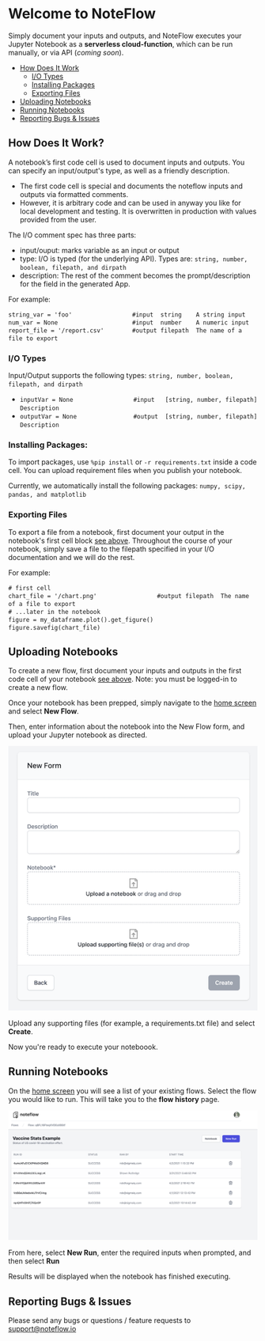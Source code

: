 # Welcome to NoteFlow

Simply document your inputs and outputs, and NoteFlow executes your Jupyter Notebook as a **serverless cloud-function**, which can be run manually, or via API (*coming soon*).

- [How Does It Work](#how-does-it-work)
  - [I/O Types](#io-types)
  - [Installing Packages](#installing-packages)
  - [Exporting Files](#exporting-files)
- [Uploading Notebooks](#uploading-notebooks)
- [Running Notebooks](#running-notebooks)
- [Reporting Bugs & Issues](#reporting-bugs-issues)

## How Does It Work?
A notebook’s first code cell is used to document inputs and outputs. You can specify an input/output's type, as well as a friendly description.  
  
- The first code cell is special and documents the noteflow inputs and outputs via formatted comments.
- However, it is arbitrary code and can be used in anyway you like for local development and testing. It is overwritten in production with values provided from the user.
  
  
The I/O comment spec has three parts:
- input/ouput: marks variable as an input or output
- type: I/O is typed (for the underlying API). Types are: `string, number, boolean, filepath, and dirpath`
- description: The rest of the comment becomes the prompt/description for the field in the generated App.
  
For example:


```
string_var = 'foo'                 #input  string    A string input    
num_var = None                     #input  number    A numeric input       
report_file = '/report.csv'        #output filepath  The name of a file to export    
```

### I/O Types

Input/Output supports the following types: `string, number, boolean, filepath, and dirpath`

* `inputVar = None                 #input   [string, number, filepath]    Description`
* `outputVar = None                #output  [string, number, filepath]    Description`

### Installing Packages:

To import packages, use `%pip install` or `-r requirements.txt` inside a code cell. You can upload requirement files when you publish your notebook.

Currently, we automatically install the following packages: `numpy, scipy, pandas, and matplotlib`

### Exporting Files

To export a file from a notebook, first document your output in the notebook's first cell block [see above](#how-does-it-work). Throughout the course of your notebook, simply save a file to the filepath specified in your I/O documentation and we will do the rest.

For example:

```
# first cell    
chart_file = '/chart.png'				  #output filepath  The name of a file to export    
# ...later in the notebook           
figure = my_dataframe.plot().get_figure()   
figure.savefig(chart_file)     
```

## Uploading Notebooks

To create a new flow, first document your inputs and outputs in the first code cell of your notebook [see above](#how-does-it-work). Note: you must be logged-in to create a new flow.

Once your notebook has been prepped, simply navigate to the [home screen](https://noteflow.app/) and select **New Flow**. 

Then, enter information about the notebook into the New Flow form, and upload your Jupyter notebook as directed.

![](images/new-flow.png) 

Upload any supporting files (for example, a requirements.txt file) and select **Create**. 

Now you're ready to execute your noteboook.

## Running Notebooks
On the [home screen](https://noteflow.app/) you will see a list of your existing flows. Select the flow you would like to run. This will take you to the **flow history** page.

![](images/flow-history.png) 

From here, select **New Run**, enter the required inputs when prompted, and then select **Run**

Results will be displayed when the notebook has finished executing.

## Reporting Bugs & Issues

Please send any bugs or questions / feature requests to support@noteflow.io


